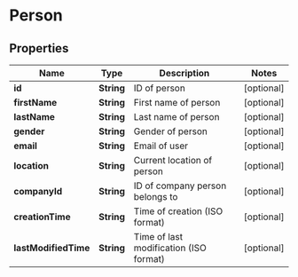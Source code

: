 
# Person

## Properties
Name | Type | Description | Notes
------------ | ------------- | ------------- | -------------
**id** | **String** | ID of person |  [optional]
**firstName** | **String** | First name of person |  [optional]
**lastName** | **String** | Last name of person |  [optional]
**gender** | **String** | Gender of person |  [optional]
**email** | **String** | Email of user |  [optional]
**location** | **String** | Current location of person |  [optional]
**companyId** | **String** | ID of company person belongs to |  [optional]
**creationTime** | **String** | Time of creation (ISO format) |  [optional]
**lastModifiedTime** | **String** | Time of last modification (ISO format) |  [optional]




